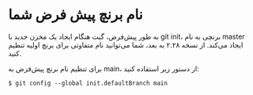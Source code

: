 # نام برنچ پیش فرض شما
به طور پیش‌فرض، گیت هنگام ایجاد یک مخزن جدید با git init، برنچی به نام master ایجاد می‌کند. از نسخه ۲.۲۸ به بعد، شما می‌توانید نام متفاوتی برای برنچ اولیه تنظیم کنید.

برای تنظیم نام برنچ پیش‌فرض به main، از دستور زیر استفاده کنید:
```
$ git config --global init.defaultBranch main
```
